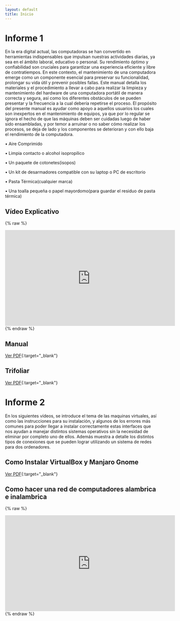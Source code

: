 ```yaml
---
layout: default
title: Inicio
---
```


# Informe 1

En la era digital actual, las computadoras se han convertido en herramientas indispensables que impulsan nuestras actividades diarias, ya sea en el ámbito laboral, educativo o personal. Su rendimiento óptimo y confiabilidad son cruciales para garantizar una experiencia eficiente y libre de contratiempos. En este contexto, el mantenimiento de una computadora emerge como un componente esencial para preservar su funcionalidad, prolongar su vida útil y prevenir posibles fallas. Este manual detalla los materiales y el procedimiento a llevar a cabo para realizar la limpieza y mantenimiento del hardware de una computadora portátil de manera correcta y segura, así como los diferentes obstáculos de se pueden presentar y la frecuencia a la cual debería repetirse el proceso.
El propósito del presente manual es ayudar como apoyo a aquellos usuarios los cuales son inexpertos en el mantenimiento de equipos, ya que por lo regular se ignora el hecho de que las máquinas deben ser cuidadas luego de haber sido ensambladas, y por temor a arruinar o no saber cómo realizar los procesos, se deja de lado y los componentes se deterioran y con ello baja el rendimiento de la computadora. 

• Aire Comprimido


• Limpia contacto o alcohol isopropílico


• Un paquete de cotonetes(isopos)


• Un kit de desarmadores compatible con su laptop o PC de escritorio


• Pasta Térmica(cualquier marca)


• Una toalla pequeña o papel mayordomo(para guardar el residuo de pasta
térmica)


## Vídeo Explicativo
{% raw %}
<iframe width="560" height="315" src="https://www.youtube.com/embed/pcFZCDW89Vo?si=LppKmDBivx4cyfOE" title="YouTube video player" frameborder="0" allow="accelerometer; autoplay; clipboard-write; encrypted-media; gyroscope; picture-in-picture; web-share" allowfullscreen></iframe>
{% endraw %}

## Manual
[Ver PDF](https://drive.google.com/file/d/18LXVVSjogwdyPegX6uI8Sm1j30rEIRxV/view?usp=sharing){:target="_blank"}


## Trifoliar
[Ver PDF](https://drive.google.com/file/d/1ANdJUp_t2JuCx4YimUmmhfJB2BiyGyxC/view?usp=sharing){:target="_blank"}

# Informe 2

En los siguientes vídeos, se introduce el tema de las maquinas virtuales, así como las instrucciones para su instalación, y algunos de los errores más comunes para poder llegar a instalar
correctamente estas interfaces que nos ayudan a manejar distintos sistemas operativos sin la necesidad de eliminar por completo uno de ellos. Además muestra a detalle los distintos tipos de conexiones que se pueden lograr utilizando un sistema de redes para dos ordenadores. 

## Como Instalar VirtualBox y Manjaro Gnome
[Ver PDF](https://vimeo.com/913167973?share=copy){:target="_blank"}



## Como hacer una red de computadores alambrica e inalambrica

{% raw %}
<iframe width="560" height="315" src="https://www.youtube.com/watch?v=sQGZq_xISdo&ab_channel=%C3%81ngelAndr%C3%A9sGodoyVald%C3%A9z" title="YouTube video player" frameborder="0" allow="accelerometer; autoplay; clipboard-write; encrypted-media; gyroscope; picture-in-picture; web-share" allowfullscreen></iframe>
{% endraw %}



